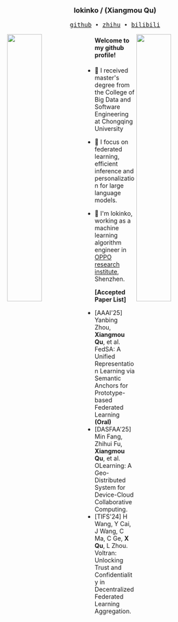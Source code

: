 <h3 align="center"> lokinko / (Xiangmou Qu) </h3>

<p align="center">
  <samp>
    <a href="https://github.com/lokinko">github</a> ∙ 
    <a href="https://www.zhihu.com/people/lokinko">zhihu</a> ∙
    <a href="https://space.bilibili.com/8211673">bilibili</a>
  </samp>
</p>

<img align="left" src="https://github-readme-stats.vercel.app/api?username=lokinko&show_icons=true&theme=aura_dark" width="40%">

<img align="right" src="https://github-readme-stats.vercel.app/api/top-langs/?username=lokinko&layout=compact" width="40%">


#### Welcome to my github profile!

<!-- languages:start -->
<!-- prettier-ignore-start -->
<!-- markdownlint-disable -->

- 🌱 I received master's degree from the College of Big Data and Software Engineering at Chongqing University

- 🐯 I focus on federated learning, efficient inference and personalization for large language models.

- 🌻 I'm lokinko, working as a machine learning algorithm engineer in [OPPO research institute](https://www.oppo.com/en/), Shenzhen.

**[Accepted Paper List]**

- [AAAI'25] Yanbing Zhou, **Xiangmou Qu**, et al. FedSA: A Unified Representation Learning via Semantic Anchors for Prototype-based Federated Learning **(Oral)**
- [DASFAA'25] Min Fang, Zhihui Fu, **Xiangmou Qu**, et al. OLearning: A Geo-Distributed System for Device-Cloud Collaborative Computing.
- [TIFS'24] H Wang, Y Cai, J Wang, C Ma, C Ge, **X Qu**, L Zhou. Voltran: Unlocking Trust and Confidentiality in Decentralized Federated Learning Aggregation.
  
<!-- markdownlint-restore -->
<!-- prettier-ignore-end -->
<!-- languages:end -->
